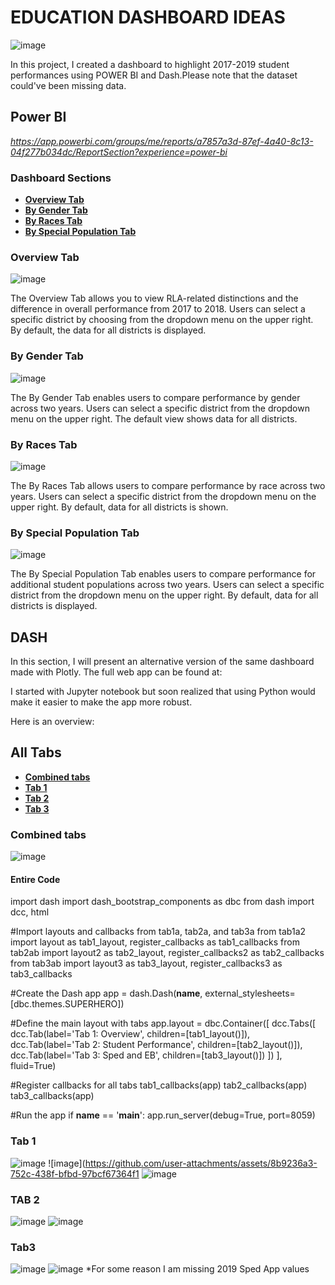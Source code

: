 # EDUCATION DASHBOARD IDEAS
![image](https://github.com/user-attachments/assets/4bfd7801-3f53-443c-b2df-26fe6e1dc7d1)


In this project, I created a dashboard to highlight 2017-2019 student performances using POWER BI and Dash.Please note that the dataset could've been missing data.

## Power BI

_https://app.powerbi.com/groups/me/reports/a7857a3d-87ef-4a40-8c13-04f277b034dc/ReportSection?experience=power-bi_

### Dashboard Sections

- **[Overview Tab](#overview-tab)**
- **[By Gender Tab](#by-gender-tab)**
- **[By Races Tab](#by-races-tab)**
- **[By Special Population Tab](#by-special-population-tab)**

### Overview Tab

![image](https://github.com/user-attachments/assets/af7c2875-3a8f-4d59-837f-96b1e245c870)

The Overview Tab allows you to view RLA-related distinctions and the difference in overall performance from 2017 to 2018. Users can select a specific district by choosing from the dropdown menu on the upper right. By default, the data for all districts is displayed.

### By Gender Tab

![image](https://github.com/user-attachments/assets/4daf5194-cf2b-44dc-b0be-ec49eaa77c09)

The By Gender Tab enables users to compare performance by gender across two years. Users can select a specific district from the dropdown menu on the upper right. The default view shows data for all districts.

### By Races Tab

![image](https://github.com/user-attachments/assets/26c1672a-9490-4386-81ca-1fb078011c14)

The By Races Tab allows users to compare performance by race across two years. Users can select a specific district from the dropdown menu on the upper right. By default, data for all districts is shown.

### By Special Population Tab

![image](https://github.com/user-attachments/assets/1f5bc10a-4a59-4a3f-9461-c9e5436e1492)

The By Special Population Tab enables users to compare performance for additional student populations across two years. Users can select a specific district from the dropdown menu on the upper right. By default, data for all districts is displayed.

## DASH

In this section, I will present an alternative version of the same dashboard made with Plotly. The full web app can be found at:

I started with Jupyter notebook but soon realized that using Python would make it easier to make the app more robust.

Here is an overview:

## All Tabs
- **[Combined tabs](#tab-1)**
- **[Tab 1](#tab-1)**
- **[Tab 2](#tab-2)**
- **[Tab 3](#tab-3)**
### Combined tabs
![image](https://github.com/user-attachments/assets/65c279a9-f36b-44b6-aab0-d46553202951)

#### Entire Code
import dash
import dash_bootstrap_components as dbc
from dash import dcc, html

#Import layouts and callbacks from tab1a, tab2a, and tab3a
from tab1a2 import layout as tab1_layout, register_callbacks as tab1_callbacks
from tab2ab import layout2 as tab2_layout, register_callbacks2 as tab2_callbacks
from tab3ab import layout3 as tab3_layout, register_callbacks3 as tab3_callbacks

#Create the Dash app
app = dash.Dash(__name__, external_stylesheets=[dbc.themes.SUPERHERO])

#Define the main layout with tabs
app.layout = dbc.Container([
    dcc.Tabs([
        dcc.Tab(label='Tab 1: Overview', children=[tab1_layout()]),
        dcc.Tab(label='Tab 2: Student Performance', children=[tab2_layout()]),
        dcc.Tab(label='Tab 3: Sped and EB', children=[tab3_layout()])
    ])
], fluid=True)

#Register callbacks for all tabs
tab1_callbacks(app)
tab2_callbacks(app)
tab3_callbacks(app)

#Run the app
if __name__ == '__main__':
    app.run_server(debug=True, port=8059)

### Tab 1
![image](https://github.com/user-attachments/assets/7fa0b4dc-8dac-4480-bdba-df994021b146)
![image](https://github.com/user-attachments/assets/8b9236a3-752c-438f-bfbd-97bcf67364f1
![image](https://github.com/user-attachments/assets/5902199d-e170-4dc1-ae21-092a467f982c)

### TAB 2

![image](https://github.com/user-attachments/assets/86178398-2096-4fdf-bb1b-d19a22f3f5e7)
![image](https://github.com/user-attachments/assets/3cf004c2-2a08-4ff5-8fb5-4dab15b50ee0)

### Tab3
![image](https://github.com/user-attachments/assets/4cb57319-d6b8-42be-81f8-77d680775de3)
![image](https://github.com/user-attachments/assets/67f4531d-0b5e-49b2-8877-59bd2ff3c1ae)
*For some reason I am missing 2019 Sped App values





